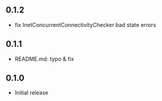 ## 0.1.2

- fix InetConcurrentConnectivityChecker bad state errors

## 0.1.1

- README.md: typo & fix

## 0.1.0

- Initial release